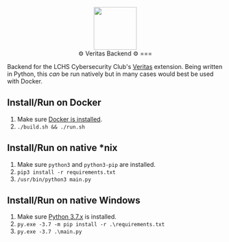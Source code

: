 <div align="center">
    <img src="static/favicon.ico" height=100/><br>
⚙ Veritas Backend ⚙
===
</div>

Backend for the LCHS Cybersecurity Club's [Veritas](https://github.com/lchs-cybersecurity/email-domain-verifier) extension. Being written in Python, this *can* be run natively but in many cases would best be used with Docker.

Install/Run on Docker
---
1. Make sure [Docker is installed](https://docs.docker.com/install/).
2. `./build.sh && ./run.sh`

Install/Run on native \*nix
---
1. Make sure `python3` and `python3-pip` are installed.
2. `pip3 install -r requirements.txt`
3. `/usr/bin/python3 main.py`

Install/Run on native Windows
---
1. Make sure [Python 3.7.x](https://www.python.org/downloads/windows/) is installed.
2. `py.exe -3.7 -m pip install -r .\requirements.txt`
3. `py.exe -3.7 .\main.py`